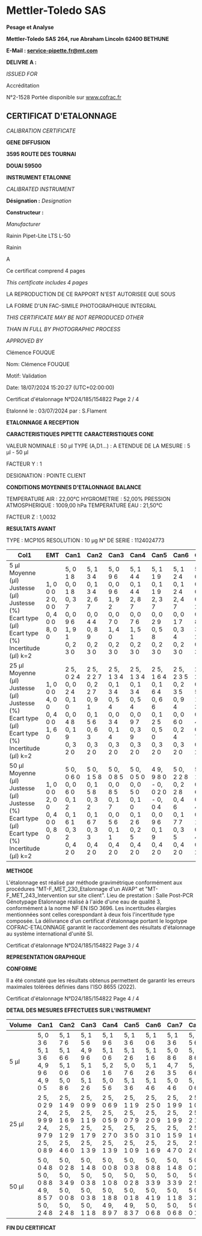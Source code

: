 # **Mettler-Toledo SAS**

**Pesage et Analyse**

**Mettler-Toledo SAS**
**264, rue Abraham Lincoln**
**62400 BETHUNE**

**E-Mail : service-pipette.fr@mt.com**


**DELIVRE A :**

_ISSUED FOR_


Accréditation

N°2-1528
Portée disponible
sur www.cofrac.fr
## **CERTIFICAT D'ETALONNAGE**

_CALIBRATION CERTIFICATE_

**GENE DIFFUSION**

**3595 ROUTE DES TOURNAI**

**DOUAI 59500**


**INSTRUMENT ETALONNE**

_CALIBRATED INSTRUMENT_


**Désignation :**
_Designation_

**Constructeur :**

_Manufacturer_


Rainin Pipet-Lite LTS L-50

Rainin



A



Ce certificat comprend 4 pages

_This certificate includes 4 pages_

LA REPRODUCTION DE CE RAPPORT N'EST AUTORISEE QUE SOUS

LA FORME D'UN FAC-SIMILE PHOTOGRAPHIQUE INTEGRAL

_THIS CERTIFICATE MAY BE NOT REPRODUCED OTHER_

_THAN IN FULL BY PHOTOGRAPHIC PROCESS_


_APPROVED BY_

Clémence FOUQUE

Nom: Clémence FOUQUE

Motif: Validation

Date: 18/07/2024 15:20:27 (UTC+02:00:00)

Certificat d'étalonnage N°D24/185/154822  Page 2 / 4

Etalonné le : 03/07/2024 par : S.Flament

**ETALONNAGE A RECEPTION**

**CARACTERISTIQUES PIPETTE** **CARACTERISTIQUES CONE**


VALEUR NOMINALE : 50 µl
TYPE (A,D1...) : A
ETENDUE DE LA MESURE : 5 µl - 50 µl

FACTEUR Y : 1


DESIGNATION : POINTE CLIENT


**CONDITIONS MOYENNES D'ETALONNAGE** **BALANCE**


TEMPERATURE AIR : 22,00°C
HYGROMETRIE : 52,00%
PRESSION ATMOSPHERIQUE : 1009,00 hPa
TEMPERATURE EAU : 21,50°C

FACTEUR Z : 1,0032

**RESULTATS AVANT**


TYPE : MCP105
RESOLUTION : 10 µg
N° DE SERIE : 1124024773



|Col1|EMT|Can1|Can2|Can3|Can4|Can5|Can6|Can7|Can8|
|---|---|---|---|---|---|---|---|---|---|
|5 µl<br>Moyenne (µl)<br>Justesse (µl)<br>Justesse (%)<br>Ecart type (µl)<br>Ecart type (%)<br>Incertitude (µl) k=2|1, 0 0 0<br>2 0, 0 0<br>0, 4 0 0<br>8, 0 0|5, 0 1 8<br>0, 0 1 8<br>0, 3 7<br>0, 0 9 6<br>1, 9 1<br>0, 2 3 0|5, 1 3 4<br>0, 1 3 4<br>2, 6 7<br>0, 0 4 4<br>0, 8 9<br>0, 2 3 0|5, 0 9 6<br>0, 0 9 6<br>1, 9 2<br>0, 0 7 0<br>1, 4 0<br>0, 2 3 0|5, 1 4 4<br>0, 1 4 4<br>2, 8 7<br>0, 0 7 6<br>1, 5 1<br>0, 2 3 0|5, 1 1 9<br>0, 1 1 9<br>2, 3 7<br>0, 0 2 9<br>0, 5 8<br>0, 2 3 0|5, 1 2 4<br>0, 1 2 4<br>2, 4 7<br>0, 0 1 7<br>0, 3 4<br>0, 2 3 0|5, 0 0 1<br>0, 0 0 1<br>0, 0 2<br>0, 1 8 1<br>3, 6 2<br>0, 2 3 0|5, 1 2 9<br>0, 1 2 9<br>2, 5 7<br>0, 0 5 9<br>1, 1 9<br>0, 2 3 0|
|25 µl<br>Moyenne (µl)<br>Justesse (µl)<br>Justesse (%)<br>Ecart type (µl)<br>Ecart type (%)<br>Incertitude (µl) k=2|1, 0 0 0<br>4, 0 0<br>0, 4 0 0<br>1, 6 0|2 5, 0 2 4<br>0, 0 2 4<br>0, 1 0<br>0, 0 4 8<br>0, 1 9<br>0, 3 2 0|2 5, 2 2 7<br>0, 2 2 7<br>0, 9 1<br>0, 1 5 6<br>0, 6 3<br>0, 3 2 0|2 5, 1 3 4<br>0, 1 3 4<br>0, 5 4<br>0, 0 3 4<br>0, 1 4<br>0, 3 2 0|2 5, 1 3 4<br>0, 1 3 4<br>0, 5 4<br>0, 0 9 7<br>0, 3 9<br>0, 3 2 0|2 5, 1 6 4<br>0, 1 6 4<br>0, 6 6<br>0, 1 2 5<br>0, 5 0<br>0, 3 2 0|2 5, 2 3 5<br>0, 2 3 5<br>0, 9 4<br>0, 0 6 0<br>0, 2 4<br>0, 3 2 0|2 5, 2 5 7<br>0, 2 5 7<br>1, 0 3<br>0, 1 4 3<br>0, 5 7<br>0, 3 2 0|2 5, 1 7 7<br>0, 1 7 7<br>0, 7 1<br>0, 0 5 0<br>0, 2 0<br>0, 3 2 0|
|50 µl<br>Moyenne (µl)<br>Justesse (µl)<br>Justesse (%)<br>Ecart type (µl)<br>Ecart type (%)<br>Incertitude (µl) k=2|1, 0 0 0<br>2, 0 0<br>0, 4 0 0<br>0, 8 0|5 0, 0 6 0<br>0, 0 6 0<br>0, 1 2<br>0, 1 6 1<br>0, 3 2<br>0, 4 2 0|5 0, 1 5 8<br>0, 1 5 8<br>0, 3 2<br>0, 1 6 7<br>0, 3 3<br>0, 4 2 0|5 0, 0 8 5<br>0, 0 8 5<br>0, 1 7<br>0, 0 5 6<br>0, 1 1<br>0, 4 2 0|5 0, 0 5 0<br>0, 0 5 0<br>0, 1 0<br>0, 1 2 6<br>0, 2 5<br>0, 4 2 0|4 9, 9 8 0<br>- 0, 0 2 0<br>- 0, 0 4<br>0, 0 9 6<br>0, 1 9<br>0, 4 2 0|5 0, 2 2 8<br>0, 2 2 8<br>0, 4 6<br>0, 1 7 7<br>0, 3 5<br>0, 4 2 0|5 0, 1 6 8<br>0, 1 6 8<br>0, 3 4<br>0, 1 1 8<br>0, 2 4<br>0, 4 2 0|5 0, 1 5 8<br>0, 1 5 8<br>0, 3 2<br>0, 1 5 9<br>0, 3 2<br>0, 4 2 0|


**METHODE**











L'étalonnage est réalisé par méthode gravimétrique conformément aux procédures "MT-F_MET_230_Etalonnage d'un AVAP" et
"MT-F_MET_243_Intervention sur site client".
Lieu de prestation : Salle Post-PCR Génotypage
Etalonnage réalisé à l'aide d'une eau de qualité 3, conformément à la norme NF EN ISO 3696.
Les incertitudes élargies mentionnées sont celles corespondant à deux fois l'incertitude type composée.
La délivrance d'un certificat d'étalonnage portant le logotype COFRAC-ETALONNAGE garantit le raccordement des résultats d'étalonnage au système
international d'unité SI.

Certificat d'étalonnage N°D24/185/154822  Page 3 / 4

**REPRESENTATION GRAPHIQUE**

**CONFORME**

Il a été constaté que les résultats obtenus permettent de garantir les erreurs maximales tolérées définies dans l'ISO 8655 (2022).

Certificat d'étalonnage N°D24/185/154822  Page 4 / 4

**DETAIL DES MESURES EFFECTUEES SUR L'INSTRUMENT**









|Volume|Can1|Can2|Can3|Can4|Can5|Can6|Can7|Can8|
|---|---|---|---|---|---|---|---|---|
|5 µl|5, 0 3 6<br>5, 1 3 6<br>4, 9 9 6<br>4, 9 0 5|5, 1 7 6<br>5, 1 6 6<br>5, 1 0 6<br>5, 0 8 6|5, 1 5 6<br>4, 9 9 6<br>5, 1 0 6<br>5, 1 2 6|5, 1 9 6<br>5, 1 0 6<br>5, 2 1 6<br>5, 0 5 6|5, 1 3 6<br>5, 1 2 6<br>5, 0 7 6<br>5, 1 3 6|5, 1 0 6<br>5, 1 1 6<br>5, 1 2 6<br>5, 1 4 6|5, 1 3 6<br>5, 0 8 6<br>4, 7 3 5<br>5, 0 4 6|5, 0 5 6<br>5, 1 8 6<br>5, 1 6 6<br>5, 1 0 6|
|25 µl|2 5, 0 2 9<br>2 4, 9 9 9<br>2 4, 9 7 9<br>2 5, 0 8 9|2 5, 1 4 9<br>2 5, 1 6 9<br>2 5, 1 2 9<br>2 5, 4 6 0|2 5, 0 9 9<br>2 5, 1 1 9<br>2 5, 1 7 9<br>2 5, 1 3 9|2 5, 0 6 9<br>2 5, 0 5 9<br>2 5, 2 7 0<br>2 5, 1 3 9|2 5, 1 1 9<br>2 5, 0 7 9<br>2 5, 3 5 0<br>2 5, 1 0 9|2 5, 2 5 0<br>2 5, 2 0 9<br>2 5, 3 1 0<br>2 5, 1 6 9|2 5, 1 9 9<br>2 5, 1 9 9<br>2 5, 1 5 9<br>2 5, 4 7 0|2 5, 1 0 9<br>2 5, 2 1 9<br>2 5, 1 6 9<br>2 5, 2 0 9|
|50 µl|5 0, 0 4 8<br>5 0, 0 8 8<br>4 9, 8 5 7<br>5 0, 2 4 8|5 0, 0 2 8<br>5 0, 3 4 9<br>5 0, 0 0 8<br>5 0, 2 4 8|5 0, 1 4 8<br>5 0, 0 3 8<br>5 0, 0 3 8<br>5 0, 1 1 8|5 0, 0 0 8<br>5 0, 1 0 8<br>5 0, 1 8 8<br>4 9, 8 9 7|5 0, 0 3 8<br>5 0, 0 2 8<br>5 0, 0 1 8<br>4 9, 8 3 7|5 0, 0 8 8<br>5 0, 3 3 9<br>5 0, 4 1 9<br>5 0, 0 6 8|5 0, 1 4 8<br>5 0, 3 3 9<br>5 0, 1 1 8<br>5 0, 0 6 8|5 0, 0 2 8<br>5 0, 2 5 8<br>5 0, 3 2 9<br>5 0, 0 1 8|


**FIN DU CERTIFICAT**

